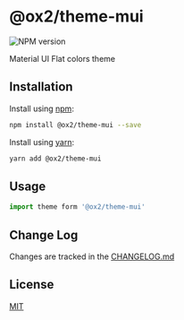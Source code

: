 # @ox2/theme-mui
![NPM version](https://img.shields.io/badge/npm-private-orange.svg?style=flat)
<!-- ![NPM version](https://img.shields.io/npm/v/@ox2/theme-mui.svg?style=flat) -->

Material UI Flat colors theme


## Installation
Install using [npm](http://npmjs.com):
```sh
npm install @ox2/theme-mui --save
```
Install using [yarn](http://yarnpkg.com):
```sh
yarn add @ox2/theme-mui
```

## Usage
```js
import theme form '@ox2/theme-mui'

```

## Change Log
Changes are tracked in the [CHANGELOG.md](https://github.com/ox2/theme-mui/blob/master/CHANGELOG.md)

## License
[MIT](https://github.com/ox2/theme-mui/blob/master/LICENSE)
